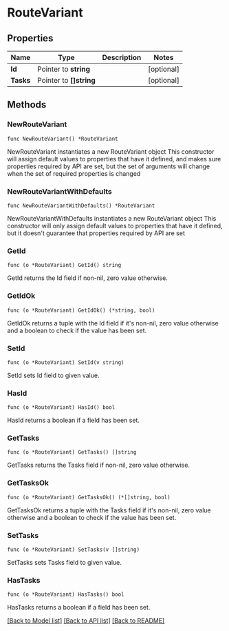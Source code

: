 # RouteVariant

## Properties

Name | Type | Description | Notes
------------ | ------------- | ------------- | -------------
**Id** | Pointer to **string** |  | [optional] 
**Tasks** | Pointer to **[]string** |  | [optional] 

## Methods

### NewRouteVariant

`func NewRouteVariant() *RouteVariant`

NewRouteVariant instantiates a new RouteVariant object
This constructor will assign default values to properties that have it defined,
and makes sure properties required by API are set, but the set of arguments
will change when the set of required properties is changed

### NewRouteVariantWithDefaults

`func NewRouteVariantWithDefaults() *RouteVariant`

NewRouteVariantWithDefaults instantiates a new RouteVariant object
This constructor will only assign default values to properties that have it defined,
but it doesn't guarantee that properties required by API are set

### GetId

`func (o *RouteVariant) GetId() string`

GetId returns the Id field if non-nil, zero value otherwise.

### GetIdOk

`func (o *RouteVariant) GetIdOk() (*string, bool)`

GetIdOk returns a tuple with the Id field if it's non-nil, zero value otherwise
and a boolean to check if the value has been set.

### SetId

`func (o *RouteVariant) SetId(v string)`

SetId sets Id field to given value.

### HasId

`func (o *RouteVariant) HasId() bool`

HasId returns a boolean if a field has been set.

### GetTasks

`func (o *RouteVariant) GetTasks() []string`

GetTasks returns the Tasks field if non-nil, zero value otherwise.

### GetTasksOk

`func (o *RouteVariant) GetTasksOk() (*[]string, bool)`

GetTasksOk returns a tuple with the Tasks field if it's non-nil, zero value otherwise
and a boolean to check if the value has been set.

### SetTasks

`func (o *RouteVariant) SetTasks(v []string)`

SetTasks sets Tasks field to given value.

### HasTasks

`func (o *RouteVariant) HasTasks() bool`

HasTasks returns a boolean if a field has been set.


[[Back to Model list]](../README.md#documentation-for-models) [[Back to API list]](../README.md#documentation-for-api-endpoints) [[Back to README]](../README.md)


